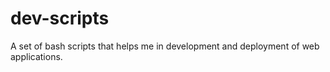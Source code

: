 # dev-scripts
A set of bash scripts that helps me in development and deployment of web applications.

